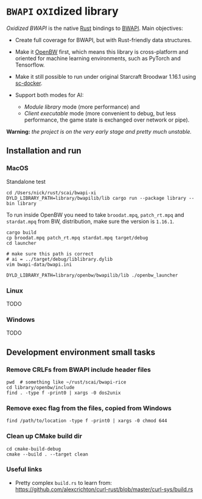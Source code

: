 # `BWAPI` o`XI`dized library
 
_Oxidized BWAPI_ is the native [Rust](https://github.com/rust-lang/rust) bindings 
to [BWAPI](https://github.com/bwapi/bwapi). Main objectives:

- Create full coverage for BWAPI, but with Rust-friendly data structures. 

- Make it [OpenBW](https://github.com/OpenBW/openbw) first, which means this library
  is cross-platform and oriented for machine learning environments,
  such as PyTorch and Tensorflow.
  
- Make it still possible to run under original Starcraft Broodwar 1.16.1 
  using [sc-docker](https://github.com/basil-ladder/sc-docker).
  
- Support both modes for AI: 
  - _Module library_ mode (more performance) and
  - _Client executable_ mode (more convenient to debug, but less performance, the
  game state is exchanged over network or pipe).

__Warning:__ _the project is on the very early stage and pretty much unstable._

## Installation and run

### MacOS

Standalone test
```shell
cd /Users/nick/rust/scai/bwapi-xi
DYLD_LIBRARY_PATH=library/bwapilib/lib cargo run --package library --bin library
```

To run inside OpenBW you need to take `broodat.mpq`, `patch_rt.mpq` and `stardat.mpq` from BW,
distribution, make sure the version is `1.16.1`.

```shell
cargo build
cp broodat.mpq patch_rt.mpq stardat.mpq target/debug
cd launcher

# make sure this path is correct
# ai = ../target/debug/liblibrary.dylib
vim bwapi-data/bwapi.ini

DYLD_LIBRARY_PATH=library/openbw/bwapilib/lib ./openbw_launcher
```

### Linux
TODO

### Windows
TODO

## Development environment small tasks

### Remove CRLFs from BWAPI include header files
```shell
pwd  # something like ~/rust/scai/bwapi-rice
cd library/openbw/include
find . -type f -print0 | xargs -0 dos2unix
```

### Remove exec flag from the files, copied from Windows
```shell
find /path/to/location -type f -print0 | xargs -0 chmod 644
```

### Clean up CMake build dir
```shell
cd cmake-build-debug
cmake --build . --target clean
```

### Useful links

- Pretty complex `build.rs` to learn from: https://github.com/alexcrichton/curl-rust/blob/master/curl-sys/build.rs
